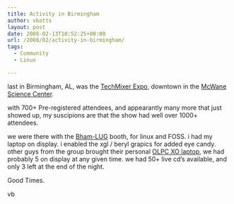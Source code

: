 ```yaml
---
title: Activity in Birmingham
author: vbatts
layout: post
date: 2008-02-13T10:52:25+00:00
url: /2008/02/activity-in-birmingham/
tags:
  - Community
  - Linux

---
```

last in Birmingham, AL, was the [TechMixer Expo][1], downtown in the [McWane Science Center][2].
  

  
with 700+ Pre-registered attendees, and appearantly many more that just showed up, my suscipions are that the show had well over 1000+ attendees.
  
we were there with the [Bham-LUG][3] booth, for linux and FOSS. i had my laptop on display. i enabled the xgl / beryl grapics for added eye candy. other guys from the group brought their personal [OLPC XO laptop][4], we had probably 5 on display at any given time. we had 50+ live cd&#8217;s available, and only 3 left at the end of the night.

Good Times.

vb

 [1]: http://techbirmingham.com/default.aspx?id=171
 [2]: http://www.mcwane.org/
 [3]: http://bham-lug.org
 [4]: http://laptop.org/